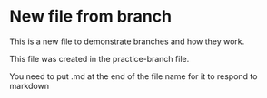# New file from branch

This is a new file to demonstrate branches and how they work. 

This file was created in the practice-branch file. 

You need to put .md at the end of the file name for it to respond to markdown
